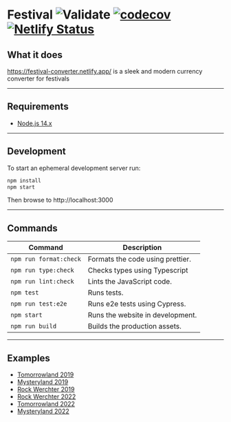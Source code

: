 # Festival ![Validate](https://github.com/7h1b0/festival/workflows/Validate/badge.svg) [![codecov](https://codecov.io/gh/7h1b0/festival/branch/master/graph/badge.svg?token=INA97QXW5D)](https://codecov.io/gh/7h1b0/festival) [![Netlify Status](https://api.netlify.com/api/v1/badges/32191849-dfc5-4285-b75d-4cbd831cfc2b/deploy-status)](https://app.netlify.com/sites/festival-converter/deploys)

## What it does

https://festival-converter.netlify.app/ is a sleek and modern currency converter for festivals

---

## Requirements

- [Node.js 14.x](https://nodejs.org/)

---

## Development

To start an ephemeral development server run:

```sh
npm install
npm start
```

Then browse to http://localhost:3000

---

## Commands

| Command                | Description                      |
| ---------------------- | -------------------------------- |
| `npm run format:check` | Formats the code using prettier. |
| `npm run type:check`   | Checks types using Typescript    |
| `npm run lint:check`   | Lints the JavaScript code.       |
| `npm test`             | Runs tests.                      |
| `npm run test:e2e`     | Runs e2e tests using Cypress.    |
| `npm start`            | Runs the website in development. |
| `npm run build`        | Builds the production assets.    |

---

## Examples

- [Tomorrowland 2019](https://festival-converter.netlify.app/?name=Tomorrowland+2019&currency=Pearl&euro=16&value=10)
- [Mysteryland 2019](https://festival-converter.netlify.app/?name=Mysteryland&currency=Token&euro=15&value=5)
- [Rock Werchter 2019](https://festival-converter.netlify.app/?name=Rock+Werchter&currency=Voucher&euro=55&value=20)
- [Rock Werchter 2022](https://festival-converter.netlify.app/?name=Rock+Werchter+2022&currency=Voucher&euro=35&value=10)
- [Tomorrowland 2022](https://festival-converter.netlify.app/?name=Tomorrowland+2022&currency=Pearl&euro=20&value=12)
- [Mysteryland 2022](https://festival-converter.netlify.app/?name=Tomorrowland+2022&currency=Pearl&euro=16&value=4.5)
